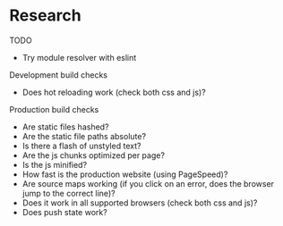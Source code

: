 # Research

TODO
- Try module resolver with eslint

Development build checks
- Does hot reloading work (check both css and js)?

Production build checks
- Are static files hashed?
- Are the static file paths absolute?
- Is there a flash of unstyled text?
- Are the js chunks optimized per page? 
- Is the js minified?
- How fast is the production website (using PageSpeed)?
- Are source maps working (if you click on an error, does the browser jump to the correct line)?
- Does it work in all supported browsers (check both css and js)?
- Does push state work?